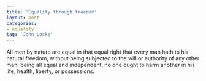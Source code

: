 ```yaml
---
title: 'Equality through freedom'
layout: post
categories:
- equality
tag: 'John Locke'
---
```


All men by nature are equal in that equal right that every man hath to his natural freedom, without being subjected to the will or authority of any other man; being all equal and independent, no one ought to harm another in his life, health, liberty, or possessions.